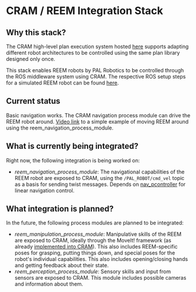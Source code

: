 CRAM / REEM Integration Stack
===

Why this stack?
---

The CRAM high-level plan execution system hosted [here](http://github.com/cram-code) supports adapting different robot architectures to be controlled using the same plan library designed only once.

This stack enables REEM robots by PAL Robotics to be controlled through the ROS middleware system using CRAM. The respective ROS setup steps for a simulated REEM robot can be found [here](http://wiki.ros.org/pal-ros-pkg).


Current status
---

Basic navigation works. The CRAM navigation process module can drive the REEM robot around.
[Video link](http://www.youtube.com/watch?v=CfU9t8_0CKk) to a simple example of moving REEM around using the reem_navigation_process_module.


What is currently being integrated?
---

Right now, the following integration is being worked on:

* *reem_navigation_process_module*: The navigational capabilities of the REEM robot are exposed to CRAM, using the `/PAL_ROBOT/cmd_vel` topic as a basis for sending twist messages. Depends on [nav_pcontroller](https://github.com/code-iai/nav_pcontroller) for linear navigation control.


What integration is planned?
---

In the future, the following process modules are planned to be integrated:

* *reem_manipulation_process_module*: Manipulative skills of the REEM are exposed to CRAM, ideally through the MoveIt! framework (as already [implemented into CRAM](https://github.com/cram-code/cram_bridge/tree/master/cram_moveit)). This also includes REEM-specific poses for grasping, putting things down, and special poses for the robot's individual capabilities. This also includes opening/closing hands and getting feedback about their state.
* *reem_perception_process_module*: Sensory skills and input from sensors are exposed to CRAM. This module includes possible cameras and information about them.

